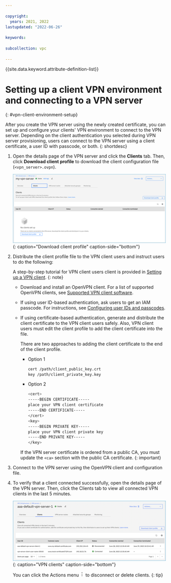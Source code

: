 ```yaml
---

copyright:
  years: 2021, 2022
lastupdated: "2022-06-26"

keywords:

subcollection: vpc

---
```


{{site.data.keyword.attribute-definition-list}}

# Setting up a client VPN environment and connecting to a VPN server
{: #vpn-client-environment-setup}

After you create the VPN server using the newly created certificate, you can set up and configure your clients' VPN environment to connect to the VPN server. Depending on the client authentication you selected during VPN server provisioning, users can connect to the VPN server using a client certificate, a user ID with passcode, or both.
{: shortdesc}

1. Open the details page of the VPN server and click the **Clients** tab. Then, click **Download client profile** to download the client configuration file (`<vpn_server>.ovpn`).

   ![Download client profile](images/vpn-download-client-profile.png){: caption="Download client profile" caption-side="bottom"}

1. Distribute the client profile file to the VPN client users and instruct users to do the following: 

   A step-by-step tutorial for VPN client users client is provided in [Setting up a VPN client](/docs/vpc?topic=vpc-setting-up-vpn-client).
   {: note}

   * Download and install an OpenVPN client. For a list of supported OpenVPN clients, see [Supported VPN client software](/docs/vpc?topic=vpc-client-to-site-vpn-planning#vpn-client-software).
   * If using user ID-based authentication, ask users to get an IAM passcode. For instructions, see [Configuring user IDs and passcodes](/docs/vpc?topic=vpc-client-to-site-authentication#client-to-site-configuration-passcode).
   * If using certificate-based authentication, generate and distribute the client certificate to the VPN client users safely. Also, VPN client users must edit the client profile to add the client certificate into the file. 
      
      There are two approaches to adding the client certificate to the end of the client profile.
   
      * Option 1 
      
         ```sh
         cert /path/client_public_key.crt
         key /path/client_private_key.key
         ``` 
      
      * Option 2 
      
         ```sh
         <cert>
         -----BEGIN CERTIFICATE-----
         place your VPN client certificate
         -----END CERTIFICATE-----
         </cert>
         <key>
         -----BEGIN PRIVATE KEY-----
         place your VPN client private key
         -----END PRIVATE KEY-----
         </key>
         ``` 
         
      If the VPN server certificate is ordered from a public CA, you must update the `<ca>` section with the public CA certificate. 
      {: important}

1. Connect to the VPN server using the OpenVPN client and configuration file.
1. To verify that a client connected successfully, open the details page of the VPN server. Then, click the Clients tab to view all connected VPN clients in the last 5 minutes. 

   ![VPN clients](images/vpn-clients.png){: caption="VPN clients" caption-side="bottom"}

   You can click the Actions menu ![Actions menu](images/overflow.png) to disconnect or delete clients.
   {: tip}
